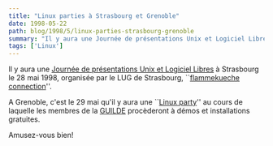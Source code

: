```yaml
---
title: "Linux parties à Strasbourg et Grenoble"
date: 1998-05-22
path: blog/1998/5/linux-parties-strasbourg-grenoble
summary: "Il y aura une Journée de présentations Unix et Logiciel Libres à Strasbourg le 28 mai 1998, organisée par le LUG de Strasbourg, ``flammekueche connection''."
tags: ['Linux']
---
```


<P>
Il y aura une <A HREF="http://tux.u-strasbg.fr/JUL1.html">Journée
de présentations Unix et Logiciel Libres</A> à Strasbourg
le 28 mai 1998, organisée par le LUG de Strasbourg, ``<A HREF="http://tux.u-strasbg.fr/">flammekueche connection</A>''.
</P>

<P>
A Grenoble, c'est le 29 mai qu'il y aura une ``<A HREF="http://www.guilde.asso.fr/guilde/reunions/cr980529.html">Linux
party</A>'' au cours de laquelle les membres de la <A HREF="http://www.guilde.asso.fr/">GUILDE</A> procèderont à démos et
installations gratuites.
</P>

<P>
Amusez-vous bien!
</P>


